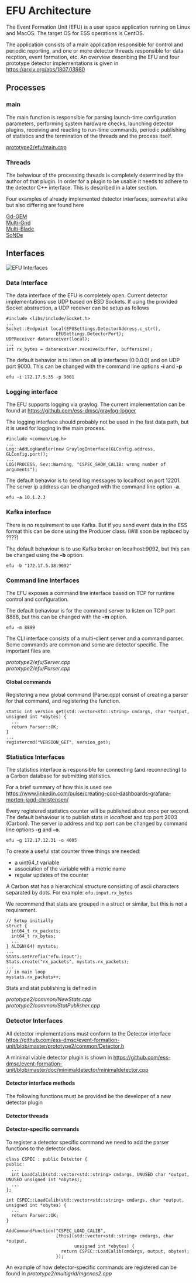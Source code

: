 

# EFU Architecture

The Event Formation Unit (EFU) is a user space application running on Linux and MacOS.
The target OS for ESS operations is CentOS.

The application consists of a main application responsible for control and periodic reporting,
and one or more detector threads responsible for data recption, event formation, etc. An overview
describing the EFU and four prototype detector implementations is given in https://arxiv.org/abs/1807.03980

## Processes
### main
The main function is responsible for parsing launch-time configuration parameters, performing system hardware checks, launching detector plugins, receiving and reacting to run-time commands, periodic publishing of statistics and the termination of the threads and the process itself.


[prototype2/efu/main.cpp](https://github.com/ess-dmsc/event-formation-unit/blob/master/prototype2/efu/main.cpp)


### Threads
The behaviour of the processing threads is completely determined by the author of that plugin. In order for a plugin to be usable it needs to adhere to the detector C++ interface. This is described in a later section.

Four examples of already implemented detector interfaces, somewhat alike but also differing are found here

[Gd-GEM](https://github.com/ess-dmsc/event-formation-unit/blob/master/prototype2/gdgem/gdgem.cpp) <br>
[Multi-Grid](https://github.com/ess-dmsc/event-formation-unit/blob/master/prototype2/multigrid/mgmesytec.cpp) <br>
[Multi-Blade](https://github.com/ess-dmsc/event-formation-unit/blob/master/prototype2/multiblade/mbcaen.cpp) <br>
[SoNDe](https://github.com/ess-dmsc/event-formation-unit/blob/master/prototype2/sonde/sonde.cpp)


## Interfaces

![EFU Interfaces](figures/efu_architecture.png)

### Data Interface
The data interface of the EFU is completely open. Current detector implementations use UDP based on BSD Sockets. If using the provided Socket abstraction, a UDP receiver can be setup as follows

    #include <libs/include/Socket.h>
    ...
    Socket::Endpoint local(EFUSettings.DetectorAddress.c_str(),
                       EFUSettings.DetectorPort);
    UDPReceiver datareceiver(local);
    ...
    int rx_bytes = datareceiver.receive(buffer, buffersize);

The default behavior is to listen on all ip interfaces (0.0.0.0) and on UDP port 9000. This can be changed with the command line options **-i** and **-p**

    efu -i 172.17.5.35 -p 9001

### Logging interface
The EFU supports logging via graylog. The current implementation can be found at https://github.com/ess-dmsc/graylog-logger

The logging interface should probably not be used in the fast data path, but it is used for logging in the main process.

    #include <common/Log.h>
    ...
    Log::AddLogHandler(new GraylogInterface(GLConfig.address, GLConfig.port));
    ...
    LOG(PROCESS, Sev::Warning, "CSPEC_SHOW_CALIB: wrong number of arguments");

The default behavior is to send log messages to localhost on port 12201. The server ip address can be changed with the command line option **-a**.

    efu -a 10.1.2.3

### Kafka interface
There is no requirement to use Kafka. But if you send event data in the ESS format this can be done using the Producer class. (Will soon be replaced by ????)

The default behaviour is to use Kafka broker on localhost:9092, but this can be changed using the **-b** option.

    efu -b "172.17.5.38:9092"

### Command line Interfaces
The EFU exposes a command line interface based on TCP for runtime control and configuration.

The default behaviour is for the command server to listen on TCP port 8888, but this can be changed with the **-m** option.

    efu -m 8899

The CLI interface consists of a multi-client server and a command parser. Some commands are common and some are detector specific. The important files are

*prototype2/efu/Server.cpp* <br>
*prototype2/efu/Parser.cpp*

#### Global commands
Registering a new global command (Parse.cpp) consist of creating a parser for that command, and registering the function.

    static int version_get(std::vector<std::string> cmdargs, char *output, unsigned int *obytes) {
      ...
      return Parser::OK;
    }
    ...
    registercmd("VERSION_GET", version_get);





### Statistics Interfaces
The statistics interface is responsible for connecting (and reconnecting) to a Carbon database for submitting statistics.

For a brief summary of how this is used see
https://www.linkedin.com/pulse/creating-cool-dashboards-grafana-morten-jagd-christensen/

Every registered statistics counter will be published about once per second. The default behaviour is to publish stats in *localhost*
and tcp port 2003 (Carbon). The server ip address and tcp port can be changed by command line options **-g** and **-o**.

    efu -g 172.17.12.31 -o 4005

To create a useful stat counter three things are needed:

* a uint64_t variable
* association of the variable with a metric name
* regular updates of the counter

A Carbon stat has a hierarchical structure consisting of ascii characters separated by dots. For example: ````efu.input.rx_bytes````


We recommend that stats are grouped in a struct or similar, but this is not a requirement.

    // Setup initially
    struct {
      int64_t rx_packets;
      int64_t rx_bytes;
      ...
    } ALIGN(64) mystats;
    ...
    Stats.setPrefix("efu.input");
    Stats.create("rx_packets", mystats.rx_packets);
    ...
    // in main loop
    mystats.rx_packets++;

Stats and stat publishing is defined in

*prototype2/common/NewStats.cpp* <br>
*prototype2/common/StatPublisher.cpp*

### Detector Interfaces
All detector implementations must conform to the Detector interface
https://github.com/ess-dmsc/event-formation-unit/blob/master/prototype2/common/Detector.h

A minimal viable detector plugin is shown in
https://github.com/ess-dmsc/event-formation-unit/blob/master/doc/minimaldetector/minimaldetector.cpp

#### Detector interface methods
The following functions must be provided be the developer of a new detector plugin


#### Detector threads


#### Detector-specific commands
To register a detector specific command we need to add the parser functions to the detector class.

    class CSPEC : public Detector {
    public:
      ...
      int LoadCalib(std::vector<std::string> cmdargs, UNUSED char *output, UNUSED unsigned int *obytes);
      ...
    };

    int CSPEC::LoadCalib(std::vector<std::string> cmdargs, char *output, unsigned int *obytes) {
      ...
      return Parser::OK;
    }

    AddCommandFunction("CSPEC_LOAD_CALIB",
                       [this](std::vector<std::string> cmdargs, char *output,
                              unsigned int *obytes) {
                         return CSPEC::LoadCalib(cmdargs, output, obytes);
                       });

An example of how detector-specific commands are registered can be found in *prototype2/multigrid/mgcncs2.cpp*
